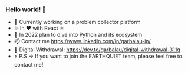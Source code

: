 ### Hello world! 👋
- 🔭 Currently working on a problem collector platform
- ✨ In ❤️ with React ⚛
- 🌱 In 2022 plan to dive into Python and its ecosystem
- 📫 Contact me https://www.linkedin.com/in/garbalau-in/
- 💬 Digital Withdrawal: https://dev.to/garbalau/digital-withdrawal-311g
- ⚡  P.S -> If you want to join the EARTHQUIET team, please feel free to contact me!

<!--
**garbalau-github/garbalau-github** is a ✨ _special_ ✨ repository because its `README.md` (this file) appears on your GitHub profile.

Here are some ideas to get you started:

- 🔭 I’m currently working on ...
- 🌱 I’m currently learning ...
- 👯 I’m looking to collaborate on ...
- 🤔 I’m looking for help with ...
- 💬 Ask me about ...
- 📫 How to reach me: ...
- 😄 Pronouns: ...
- ⚡ Fun fact: ...
-->
